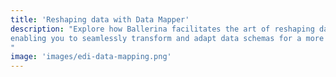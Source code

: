 ```yaml
---
title: 'Reshaping data with Data Mapper'
description: "Explore how Ballerina facilitates the art of reshaping data using data mapper, 
enabling you to seamlessly transform and adapt data schemas for a more unified and comprehensive data landscape.
"
image: 'images/edi-data-mapping.png'
---
```


